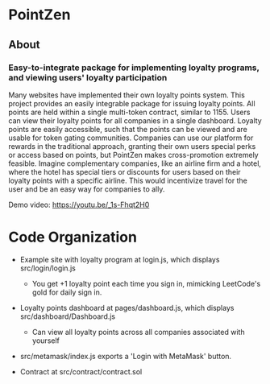 # PointZen

## About

### Easy-to-integrate package for implementing loyalty programs, and viewing users' loyalty participation

Many websites have implemented their own loyalty points system. This project provides an easily integrable package for issuing loyalty points. All points are held within a single multi-token contract, similar to 1155. Users can view their loyalty points for all companies in a single dashboard. Loyalty points are easily accessible, such that the points can be viewed and are usable for token gating communities. Companies can use our platform for rewards in the traditional approach, granting their own users special perks or access based on points, but PointZen makes cross-promotion extremely feasible. Imagine complementary companies, like an airline firm and a hotel, where the hotel has special tiers or discounts for users based on their loyalty points with a specific airline. This would incentivize travel for the user and be an easy way for companies to ally.

Demo video: https://youtu.be/_1s-Fhqt2H0

# Code Organization

* Example site with loyalty program at login.js, which displays src/login/login.js

  * You get +1 loyalty point each time you sign in, mimicking LeetCode's gold for daily sign in.

* Loyalty points dashboard at pages/dashboard.js, which displays src/dashboard/Dashboard.js

  * Can view all loyalty points across all companies associated with yourself

* src/metamask/index.js exports a 'Login with MetaMask' button.

* Contract at src/contract/contract.sol
